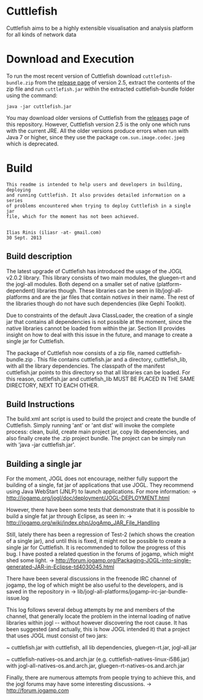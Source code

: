 # Cuttlefish
Cuttlefish aims to be a highly extensible visualisation and analysis platform for all kinds of network data

# Download and Execution

To run the most recent version of Cuttlefish download `cuttlefish-bundle.zip` from the [release page](https://github.com/dev-cuttlefish/cuttlefish/releases/tag/v2.5-beta) of version 2.5, extract the contents of the zip file and run `cuttlefish.jar` within the extracted cuttlefish-bundle folder using the command:
```
java -jar cuttlefish.jar
```
You may download older versions of Cuttlefish from the [releases](https://github.com/dev-cuttlefish/cuttlefish/releases) page of this repository. However, Cuttlefish version 2.5 is the only one which runs with the current JRE. All the older versions produce errors when run with Java 7 or higher, since they use the package `com.sun.image.codec.jpeg` which is deprecated.



# Build
    
    This readme is intended to help users and developers in building, deploying
    and running Cuttlefish. It also provides detailed information on a series
    of problems encountered when trying to deploy Cuttlefish in a single jar
    file, which for the moment has not been achieved.
    
    
    Ilias Rinis (iliasr -at- gmail.com)
    30 Sept. 2013

    

## Build description

The latest upgrade of Cuttlefish has introduced the usage of the JOGL v2.0.2
library. This library consists of two main modules, the gluegen-rt and the 
jogl-all modules. Both depend on a smaller set of native (platform-dependent)
libraries though. These libraries can be seen in lib/jogl-all-platforms and are
the jar files that contain *natives* in their name. The rest of the libraries
though do not have such dependencies (like Gephi Toolkit).

Due to constraints of the default Java ClassLoader, the creation of a single
jar that contains all dependencies is not possible at the moment, since the
native libraries cannot be loaded from within the jar. Section III provides
insight on how to deal with this issue in the future, and manage to create a
single jar for Cuttlefish.

The package of Cuttlefish now consists of a zip file, named 
cuttlefish-bundle.zip . This file contains cuttlefish.jar and a directory,
cuttlefish_lib, with all the library dependencies. The classpath of the
manifest cuttlefish.jar points to this directory so that all libraries can be
loaded. For this reason, cuttlefish.jar and cuttlefish_lib MUST BE PLACED IN
THE SAME DIRECTORY, NEXT TO EACH OTHER.


## Build Instructions
    
The build.xml ant script is used to build the project and create the bundle
of Cuttlefish. Simply running 'ant' or 'ant dist' will invoke the complete
process: clean, build, create main project jar, copy lib dependencies, and also
finally create the .zip project bundle. The project can be simply run with
'java -jar cuttlefish.jar'.

    
## Building a single jar
    
For the moment, JOGL does not encourage, neither fully support the building of
a single, fat jar of applications that use JOGL. They recommend using Java
WebStart (JNLP) to launch applications. For more information:
-> http://jogamp.org/jogl/doc/deployment/JOGL-DEPLOYMENT.html

However, there have been some tests that demonstrate that it is possible to
build a single fat jar through Eclipse, as seen in:
-> http://jogamp.org/wiki/index.php/JogAmp_JAR_File_Handling


Still, lately there has been a regression of Test-2 (which shows the creation
of a single jar), and until this is fixed, it might not be possible to create
a single jar for Cuttlefish. It is recommended to follow the progress of this
bug. I have posted a related question in the forums of jogamp, which might shed 
some light.
-> http://forum.jogamp.org/Packaging-JOGL-into-single-generated-JAR-in-Eclipse-td4030045.html

There have been several discussions in the freenode IRC channel of jogamp, the
log of which might be also useful to the developers, and is saved in the
repository in
-> lib/jogl-all-platforms/jogamp-irc-jar-bundle-issue.log

This log follows several debug attempts by me and members of the channel, that
generally locate the problem in the internal loading of native libraries within
jogl -- without however discovering the root cause. It has been suggested 
(and actually, this is how JOGL intended it) that a project that uses JOGL must
consist of two jars:

~ cuttlefish.jar
with cuttlefish, all lib dependencies, gluegen-rt.jar, jogl-all.jar

~ cuttlefish-natives-os.and.arch.jar (e.g. cuttlefish-natives-linux-i586.jar)
with jogl-all-natives-os.and.arch.jar, gluegen-rt-natives-os.and.arch.jar


Finally, there are numerous attempts from people trying to achieve this, and 
the jogl forums may have some interesting discussions.
-> http://forum.jogamp.com

